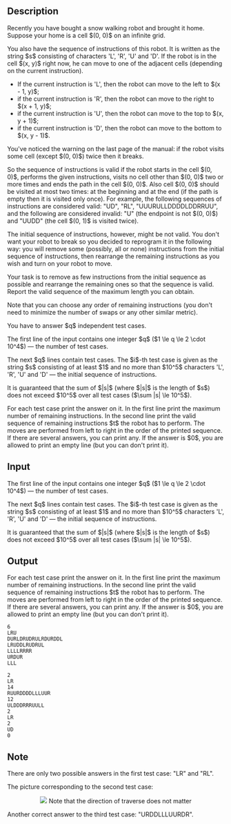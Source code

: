 ## Description

<div><p>Recently you have bought a snow walking robot and brought it home. Suppose your home is a cell $(0, 0)$ on an infinite grid.</p><p>You also have the sequence of instructions of this robot. It is written as the string $s$ consisting of characters '<span class="tex-font-style-tt">L</span>', '<span class="tex-font-style-tt">R</span>', '<span class="tex-font-style-tt">U</span>' and '<span class="tex-font-style-tt">D</span>'. If the robot is in the cell $(x, y)$ right now, he can move to one of the adjacent cells (depending on the current instruction).</p><ul> <li> If the current instruction is '<span class="tex-font-style-tt">L</span>', then the robot can move to the left to $(x - 1, y)$; </li><li> if the current instruction is '<span class="tex-font-style-tt">R</span>', then the robot can move to the right to $(x + 1, y)$; </li><li> if the current instruction is '<span class="tex-font-style-tt">U</span>', then the robot can move to the top to $(x, y + 1)$; </li><li> if the current instruction is '<span class="tex-font-style-tt">D</span>', then the robot can move to the bottom to $(x, y - 1)$. </li></ul><p>You've noticed the warning on the last page of the manual: if the robot visits some cell (<span class="tex-font-style-bf">except</span> $(0, 0)$) twice then it breaks.</p><p>So the sequence of instructions is valid if the robot starts in the cell $(0, 0)$, performs the given instructions, visits no cell other than $(0, 0)$ two or more times and ends the path in the cell $(0, 0)$. Also cell $(0, 0)$ should be visited <span class="tex-font-style-bf">at most</span> two times: at the beginning and at the end (if the path is empty then it is visited only once). For example, the following sequences of instructions are considered valid: "<span class="tex-font-style-tt">UD</span>", "<span class="tex-font-style-tt">RL</span>", "<span class="tex-font-style-tt">UUURULLDDDDLDDRRUU</span>", and the following are considered invalid: "<span class="tex-font-style-tt">U</span>" (the endpoint is not $(0, 0)$) and "<span class="tex-font-style-tt">UUDD</span>" (the cell $(0, 1)$ is visited twice).</p><p>The initial sequence of instructions, however, might be not valid. You don't want your robot to break so you decided to reprogram it in the following way: you will remove some (possibly, all or none) instructions from the initial sequence of instructions, then rearrange the remaining instructions as you wish and turn on your robot to move. </p><p>Your task is to remove as few instructions from the initial sequence as possible and rearrange the remaining ones so that the sequence is valid. Report the valid sequence of the maximum length you can obtain.</p><p>Note that you can choose <span class="tex-font-style-bf">any</span> order of remaining instructions (you don't need to minimize the number of swaps or any other similar metric).</p><p>You have to answer $q$ independent test cases.</p></div><div class="input-specification"><p>The first line of the input contains one integer $q$ ($1 \le q \le 2 \cdot 10^4$) — the number of test cases.</p><p>The next $q$ lines contain test cases. The $i$-th test case is given as the string $s$ consisting of at least $1$ and no more than $10^5$ characters '<span class="tex-font-style-tt">L</span>', '<span class="tex-font-style-tt">R</span>', '<span class="tex-font-style-tt">U</span>' and '<span class="tex-font-style-tt">D</span>' — the initial sequence of instructions.</p><p>It is guaranteed that the sum of $|s|$ (where $|s|$ is the length of $s$) does not exceed $10^5$ over all test cases ($\sum |s| \le 10^5$).</p></div><div class="output-specification"><p>For each test case print the answer on it. In the first line print the maximum number of remaining instructions. In the second line print the valid sequence of remaining instructions $t$ the robot has to perform. The moves are performed from left to right in the order of the printed sequence. If there are several answers, you can print any. If the answer is $0$, you are allowed to print an empty line (but you can don't print it).</p></div>

## Input

<p>The first line of the input contains one integer $q$ ($1 \le q \le 2 \cdot 10^4$) — the number of test cases.</p><p>The next $q$ lines contain test cases. The $i$-th test case is given as the string $s$ consisting of at least $1$ and no more than $10^5$ characters '<span class="tex-font-style-tt">L</span>', '<span class="tex-font-style-tt">R</span>', '<span class="tex-font-style-tt">U</span>' and '<span class="tex-font-style-tt">D</span>' — the initial sequence of instructions.</p><p>It is guaranteed that the sum of $|s|$ (where $|s|$ is the length of $s$) does not exceed $10^5$ over all test cases ($\sum |s| \le 10^5$).</p>

## Output

<p>For each test case print the answer on it. In the first line print the maximum number of remaining instructions. In the second line print the valid sequence of remaining instructions $t$ the robot has to perform. The moves are performed from left to right in the order of the printed sequence. If there are several answers, you can print any. If the answer is $0$, you are allowed to print an empty line (but you can don't print it).</p>





```input1
6
LRU
DURLDRUDRULRDURDDL
LRUDDLRUDRUL
LLLLRRRR
URDUR
LLL
```




```output1
2
LR
14
RUURDDDDLLLUUR
12
ULDDDRRRUULL
2
LR
2
UD
0
```



## Note

<p>There are only two possible answers in the first test case: "<span class="tex-font-style-tt">LR</span>" and "<span class="tex-font-style-tt">RL</span>".</p><p>The picture corresponding to the second test case:</p><center> <img class="tex-graphics" src="file://3Ol15BTH.png" style="max-width: 100.0%;max-height: 100.0%;"> Note that the direction of traverse does not matter </center><p>Another correct answer to the third test case: "<span class="tex-font-style-tt">URDDLLLUURDR</span>".</p>
